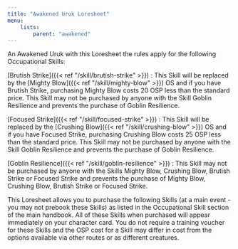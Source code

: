 ```yaml
---
title: "Awakened Uruk Loresheet"
menu:
    lists:
        parent: "awakened"
---
```

An Awakened Uruk with this Loresheet the rules apply for the following Occupational Skills:

[Brutish Strike]({{< ref "/skill/brutish-strike" >}})
: This Skill will be replaced by the [Mighty Blow]({{< ref "/skill/mighty-blow" >}}) OS and if you have Brutish Strike, purchasing Mighty Blow costs 20 OSP less than the standard price. This Skill may not be purchased by anyone with the Skill Goblin Resilience and prevents the purchase of Goblin Resilience.

[Focused Strike]({{< ref "/skill/focused-strike" >}})
: This Skill will be replaced by the [Crushing Blow]({{< ref "/skill/crushing-blow" >}}) OS and if you have Focused Strike, purchasing Crushing Blow costs 25 OSP less than the standard price. This Skill may not be purchased by anyone with the Skill Goblin Resilience and prevents the purchase of Goblin Resilience.

[Goblin Resilience]({{< ref "/skill/goblin-resilience" >}})
: This Skill may not be purchased by anyone with the Skills Mighty Blow, Crushing Blow, Brutish Strike or Focused Strike and prevents the purchase of Mighty Blow, Crushing Blow, Brutish Strike or Focused Strike.

This Loresheet allows you to purchase the following Skills (at a main event - you may not prebook these Skills) as listed in the Occupational Skill section of the main handbook. All of these Skills when purchased will appear immediately on your character card. You do not require a training voucher for these Skills and the OSP cost for a Skill may differ in cost from the options available via other routes or as different creatures.